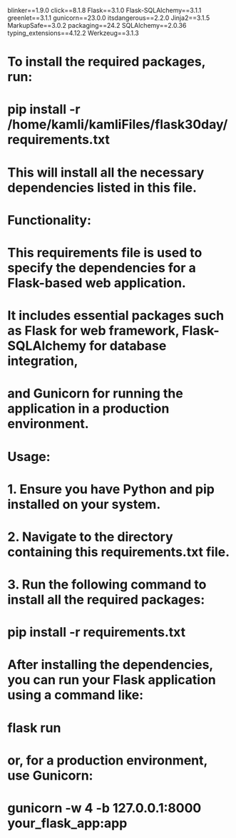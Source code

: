 blinker==1.9.0
click==8.1.8
Flask==3.1.0
Flask-SQLAlchemy==3.1.1
greenlet==3.1.1
gunicorn==23.0.0
itsdangerous==2.2.0
Jinja2==3.1.5
MarkupSafe==3.0.2
packaging==24.2
SQLAlchemy==2.0.36
typing_extensions==4.12.2
Werkzeug==3.1.3
# To install the required packages, run:
# pip install -r /home/kamli/kamliFiles/flask30day/requirements.txt

# This will install all the necessary dependencies listed in this file.
# Functionality:
# This requirements file is used to specify the dependencies for a Flask-based web application.
# It includes essential packages such as Flask for web framework, Flask-SQLAlchemy for database integration,
# and Gunicorn for running the application in a production environment.

# Usage:
# 1. Ensure you have Python and pip installed on your system.
# 2. Navigate to the directory containing this requirements.txt file.
# 3. Run the following command to install all the required packages:
#    pip install -r requirements.txt

# After installing the dependencies, you can run your Flask application using a command like:
#    flask run
# or, for a production environment, use Gunicorn:
#    gunicorn -w 4 -b 127.0.0.1:8000 your_flask_app:app
